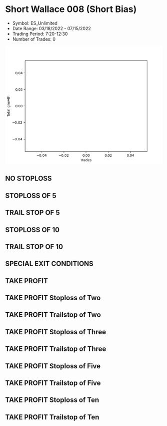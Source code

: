 # Short Wallace 008 (Short Bias)
- Symbol: ES_Unlimited
- Date Range: 03/18/2022 - 07/15/2022
- Trading Period: 7:20-12:30
- Number of Trades: 0

![Plot](ShortWallace_008ES_Unlimited(ShortBias).png)
## NO STOPLOSS









## STOPLOSS OF 5









## TRAIL STOP OF 5









## STOPLOSS OF 10









## TRAIL STOP OF 10









## SPECIAL EXIT CONDITIONS 


## TAKE PROFIT






## TAKE PROFIT Stoploss of Two






## TAKE PROFIT Trailstop of Two






## TAKE PROFIT Stoploss of Three






## TAKE PROFIT Trailstop of Three






## TAKE PROFIT Stoploss of Five






## TAKE PROFIT Trailstop of Five






## TAKE PROFIT Stoploss of Ten






## TAKE PROFIT Trailstop of Ten




